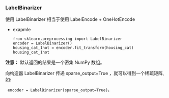 ### LabelBinarizer

使用 LabelBinarizer 相当于使用 LabelEncode +  OneHotEncode

*   exapmle

        from sklearn.preprocessing import LabelBinarizer
        encoder = LabelBinarizer()
        housing_cat_1hot = encoder.fit_transform(housing_cat) 
        housing_cat_1hot


__注意：__ 默认返回的结果是一个密集 NumPy 数组。

向构造器 LabelBinarizer 传递 sparse_output=True ，就可以得到一个稀疏矩阵,如:
    
     encoder = LabelBinarizer(sparse_output=True)。





